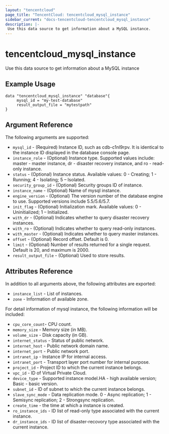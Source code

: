 ```yaml
---
layout: "tencentcloud"
page_title: "TencentCloud: tencentcloud_mysql_instance"
sidebar_current: "docs-tencentcloud-tencentcloud_mysql_instance"
description: |-
 Use this data source to get information about a MySQL instance.
---
```


# tencentcloud_mysql_instance

Use this data source to get information about a MySQL instance

## Example Usage

```hcl
data "tencentcloud_mysql_instance" "database"{
     mysql_id = "my-test-database" 
	 result_output_file = "mytestpath" 
}
```


## Argument Reference

The following arguments are supported:

- `mysql_id` - (Required) Instance ID, such as cdb-c1nl9rpv. It is identical to the instance ID displayed in the database console page.
- `instance_role` - (Optional) Instance type. Supported values include: master - master instance, dr - disaster recovery instance, and ro - read-only instance.
- `status` - (Optional) Instance status. Available values: 0 - Creating; 1 - Running; 4 - Isolating; 5 – Isolated. 
- `security_group_id` - (Optional) Security groups ID of instance.
- `instance_name` - (Optional) Name of mysql instance.
- `engine_version` - (Optional) The version number of the database engine to use. Supported versions include 5.5/5.6/5.7.
- `init_flag` - (Optional) Initialization mark. Available values: 0 - Uninitialized; 1 – Initialized.
- `with_dr` - (Optional) Indicates whether to query disaster recovery instances.
- `with_ro` - (Optional) Indicates whether to query read-only instances.
- `with_master` - (Optional) Indicates whether to query master instances.
- `offset` - (Optional) Record offset. Default is 0.
- `limit` - (Optional) Number of results returned for a single request. Default is 20, and maximum is 2000.
- `result_output_file` - (Optional) Used to store results.


## Attributes Reference

In addition to all arguments above, the following attributes are exported:

- `instance_list` - List of instances.
- `zone` - Information of available zone.


For detail information of mysql instance, the following information will be included:

- `cpu_core_count`- CPU count.
- `memory_size` - Memory size (in MB). 
- `volume_size` - Disk capacity (in GB).
- `internet_status` - Status of public network.
- `internet_host` - Public network domain name.
- `internet_port` - Public network port.
- `intranet_ip` - Instance IP for internal access.
- `intranet_port` - Transport layer port number for internal purpose.
- `project_id` - Project ID to which the current instance belongs.
- `vpc_id` - ID of Virtual Private Cloud. 
- `device_type` - Supported instance model.HA - high available version; Basic - basic version.
- `subnet_id` - ID of subnet to which the current instance belongs.
- `slave_sync_mode` -  Data replication mode. 0 - Async replication; 1 - Semisync replication; 2 - Strongsync replication.
- `create_time` - the time at which a instance is created.
- `ro_instance_ids` - ID list of read-only type associated with the current instance.
- `dr_instance_ids` - ID list of disaster-recovory type associated with the current instance.